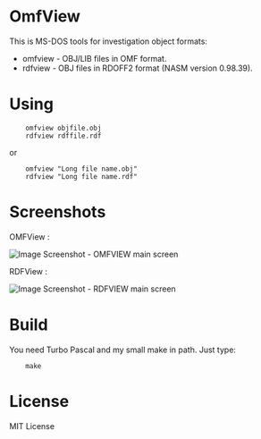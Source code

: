 # OmfView

This is MS-DOS tools for investigation object formats:

* omfview - OBJ/LIB files in OMF format.
* rdfview - OBJ files in RDOFF2 format (NASM version 0.98.39).

# Using

        omfview objfile.obj
        rdfview rdffile.rdf

or

        omfview "Long file name.obj"
        rdfview "Long file name.rdf"

# Screenshots

OMFView :

![Image Screenshot - OMFVIEW main screen](https://github.com/DosWorld/omfview/raw/main/OMFVIEW.PNG)

RDFView :

![Image Screenshot - RDFVIEW main screen](https://github.com/DosWorld/omfview/raw/main/RDFVIEW.PNG)

# Build

You need Turbo Pascal and my small make in path.
Just type:

        make

# License

MIT License

